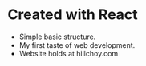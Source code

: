 # Created with React
- Simple basic structure.
- My first taste of web development.
- Website holds at hillchoy.com
